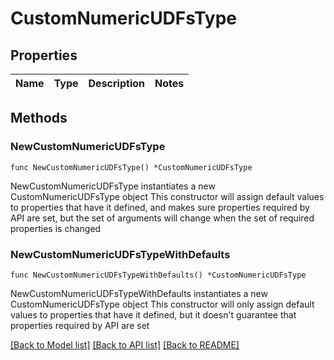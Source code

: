 # CustomNumericUDFsType

## Properties

Name | Type | Description | Notes
------------ | ------------- | ------------- | -------------

## Methods

### NewCustomNumericUDFsType

`func NewCustomNumericUDFsType() *CustomNumericUDFsType`

NewCustomNumericUDFsType instantiates a new CustomNumericUDFsType object
This constructor will assign default values to properties that have it defined,
and makes sure properties required by API are set, but the set of arguments
will change when the set of required properties is changed

### NewCustomNumericUDFsTypeWithDefaults

`func NewCustomNumericUDFsTypeWithDefaults() *CustomNumericUDFsType`

NewCustomNumericUDFsTypeWithDefaults instantiates a new CustomNumericUDFsType object
This constructor will only assign default values to properties that have it defined,
but it doesn't guarantee that properties required by API are set


[[Back to Model list]](../README.md#documentation-for-models) [[Back to API list]](../README.md#documentation-for-api-endpoints) [[Back to README]](../README.md)


